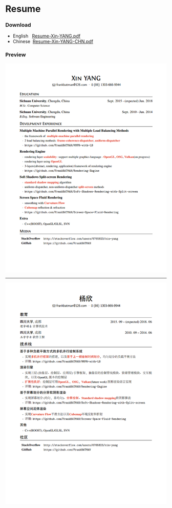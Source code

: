 # Resume

### Download
* English&nbsp;&nbsp;
[Resume-Xin-YANG.pdf](https://github.com/FrankBATMAN/Resume/blob/master/XinYANG.pdf)
* Chinese 
[Resume-Xin-YANG-CHN.pdf](https://github.com/FrankBATMAN/Resume/blob/master/XinYANG-CHN.pdf)


### Preview
![Preview-English](XinYANG.png)
******
![Preview-English](XinYANG-CHN.png)
